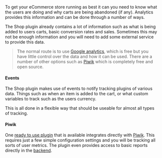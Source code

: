 To get your eCommerce store running as best it can you need to know what the users are doing and why carts are being abandoned (if any). Analytics provides this information and can be done through a number of ways. 

The Shop plugin already contains a lot of information such as what is being added to users carts, basic conversion rates and sales. Sometimes this may not be enough information and you will need to add some external service to provide this data.

> The normal route is to use [Google analytics](http://www.google.com/analytics), which is free but you have little control over the data and how it can be used. There are a number of other options such as [Piwik](http://piwik.org) which is completely free and open source.

#### Events

The Shop plugin makes use of events to notify tracking plugins of various data. Things such as when an item is added to the cart, or what custom variables to track such as the users currency.

This is all done in a flexible way that should be useable for almost all types of tracking.

#### Piwik

One [ready to use plugin](/infinitas\_docs/InfinitasPiwik) that is available integrates directly with [Piwik](http://piwik.org). This requires just a few simple configuration settings and you will be tracking all sorts of user metrics. The plugin even provides access to basic reports directly in the [backend](/admin/infinitas_piwik).